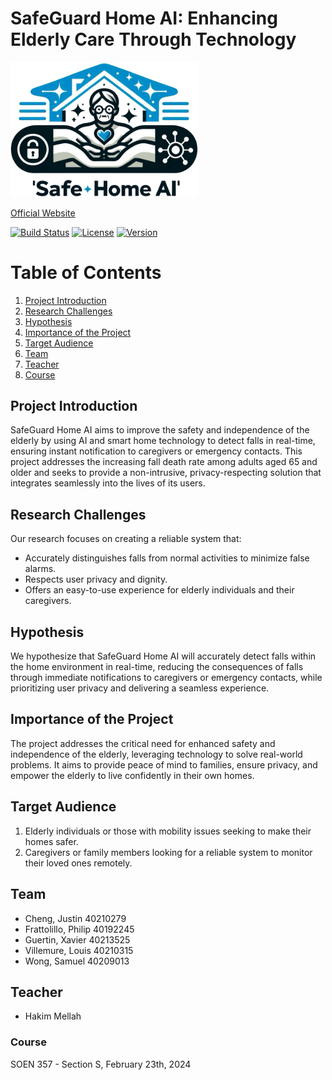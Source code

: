 # SafeGuard Home AI: Enhancing Elderly Care Through Technology
<img src="assets/images/logo.png" alt="Logo" width="300"/>

[Official Website](LinkToApp)

[![Build Status](https://img.shields.io/badge/build-passing-brightgreen)](link_to_build_status)
[![License](https://img.shields.io/badge/license-MIT-blue)](link_to_license)
[![Version](https://img.shields.io/badge/version-1.0.0-red)](link_to_version)

# Table of Contents
1. [Project Introduction](#project-introduction)
2. [Research Challenges](#research-challenges)
3. [Hypothesis](#hypothesis)
4. [Importance of the Project](#importance-of-the-project)
5. [Target Audience](#target-audience)
8. [Team](#team)
9. [Teacher](#teacher)
10. [Course](#course)

## Project Introduction

SafeGuard Home AI aims to improve the safety and independence of the elderly by using AI and smart home technology to detect falls in real-time, ensuring instant notification to caregivers or emergency contacts. This project addresses the increasing fall death rate among adults aged 65 and older and seeks to provide a non-intrusive, privacy-respecting solution that integrates seamlessly into the lives of its users.

## Research Challenges

Our research focuses on creating a reliable system that:
- Accurately distinguishes falls from normal activities to minimize false alarms.
- Respects user privacy and dignity.
- Offers an easy-to-use experience for elderly individuals and their caregivers.

## Hypothesis

We hypothesize that SafeGuard Home AI will accurately detect falls within the home environment in real-time, reducing the consequences of falls through immediate notifications to caregivers or emergency contacts, while prioritizing user privacy and delivering a seamless experience.

## Importance of the Project

The project addresses the critical need for enhanced safety and independence of the elderly, leveraging technology to solve real-world problems. It aims to provide peace of mind to families, ensure privacy, and empower the elderly to live confidently in their own homes.

## Target Audience

1. Elderly individuals or those with mobility issues seeking to make their homes safer.
2. Caregivers or family members looking for a reliable system to monitor their loved ones remotely.

## Team

- Cheng, Justin 40210279
- Frattolillo, Philip 40192245
- Guertin, Xavier 40213525
- Villemure, Louis 40210315
- Wong, Samuel 40209013

## Teacher

- Hakim Mellah

### Course

SOEN 357 - Section S, February 23th, 2024
